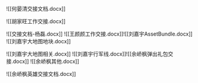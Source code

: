 ![[何晏清交接文档.docx]]

![[胡家旺工作交接.docx]]

![[交接文档-杨磊.docx]]
![[王颜颜工作交接.docx]]![[刘嘉宇AssetBundle.docx]]
![[刘嘉宇大地图地块.docx]]

![[刘嘉宇大地图相关.docx]]
![[刘嘉宇行军线.docx]]![[余峤枫弹出礼包交接.docx]]
![[余峤枫其他.docx]]

![[余峤枫英雄交接文档.docx]]

